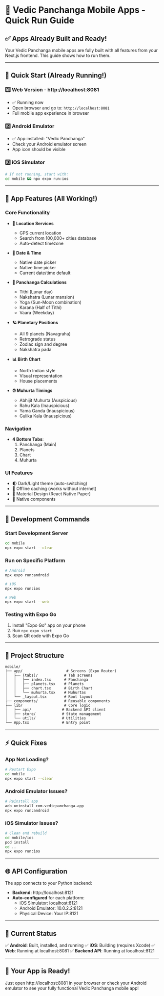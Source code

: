 # 📱 Vedic Panchanga Mobile Apps - Quick Run Guide

## ✅ Apps Already Built and Ready!

Your Vedic Panchanga mobile apps are fully built with all features from your Next.js frontend. This guide shows how to run them.

---

## 🚀 Quick Start (Already Running!)

### 1️⃣ **Web Version** - http://localhost:8081
- ✅ Running now
- Open browser and go to: `http://localhost:8081`
- Full mobile app experience in browser

### 2️⃣ **Android Emulator**
- ✅ App installed: "Vedic Panchanga"
- Check your Android emulator screen
- App icon should be visible

### 3️⃣ **iOS Simulator**
```bash
# If not running, start with:
cd mobile && npx expo run:ios
```

---

## 🎯 App Features (All Working!)

### Core Functionality
- **📍 Location Services**
  - GPS current location
  - Search from 100,000+ cities database
  - Auto-detect timezone

- **📅 Date & Time**
  - Native date picker
  - Native time picker
  - Current date/time default

- **🔮 Panchanga Calculations**
  - Tithi (Lunar day)
  - Nakshatra (Lunar mansion)
  - Yoga (Sun-Moon combination)
  - Karana (Half of Tithi)
  - Vaara (Weekday)

- **🪐 Planetary Positions**
  - All 9 planets (Navagraha)
  - Retrograde status
  - Zodiac sign and degree
  - Nakshatra pada

- **📊 Birth Chart**
  - North Indian style
  - Visual representation
  - House placements

- **⏰ Muhurta Timings**
  - Abhijit Muhurta (Auspicious)
  - Rahu Kala (Inauspicious)
  - Yama Ganda (Inauspicious)
  - Gulika Kala (Inauspicious)

### Navigation
- **4 Bottom Tabs**:
  1. Panchanga (Main)
  2. Planets
  3. Chart
  4. Muhurta

### UI Features
- 🌓 Dark/Light theme (auto-switching)
- 💾 Offline caching (works without internet)
- 🎨 Material Design (React Native Paper)
- 📱 Native components

---

## 🔧 Development Commands

### Start Development Server
```bash
cd mobile
npx expo start --clear
```

### Run on Specific Platform
```bash
# Android
npx expo run:android

# iOS
npx expo run:ios

# Web
npx expo start --web
```

### Testing with Expo Go
1. Install "Expo Go" app on your phone
2. Run `npx expo start`
3. Scan QR code with Expo Go

---

## 📂 Project Structure

```
mobile/
├── app/                    # Screens (Expo Router)
│   ├── (tabs)/            # Tab screens
│   │   ├── index.tsx      # Panchanga
│   │   ├── planets.tsx    # Planets
│   │   ├── chart.tsx      # Birth Chart
│   │   └── muhurta.tsx    # Muhurtas
│   └── _layout.tsx        # Root layout
├── components/            # Reusable components
├── lib/                   # Core logic
│   ├── api/              # Backend API client
│   ├── store/            # State management
│   └── utils/            # Utilities
└── App.tsx               # Entry point
```

---

## ⚡ Quick Fixes

### App Not Loading?
```bash
# Restart Expo
cd mobile
npx expo start --clear
```

### Android Emulator Issues?
```bash
# Reinstall app
adb uninstall com.vedicpanchanga.app
npx expo run:android
```

### iOS Simulator Issues?
```bash
# Clean and rebuild
cd mobile/ios
pod install
cd ..
npx expo run:ios
```

---

## 🌐 API Configuration

The app connects to your Python backend:
- **Backend**: http://localhost:8121
- **Auto-configured** for each platform:
  - iOS Simulator: localhost:8121
  - Android Emulator: 10.0.2.2:8121
  - Physical Device: Your IP:8121

---

## 📱 Current Status

✅ **Android**: Built, installed, and running
✅ **iOS**: Building (requires Xcode)
✅ **Web**: Running at localhost:8081
✅ **Backend API**: Running at localhost:8121

---

## 🎉 Your App is Ready!

Just open http://localhost:8081 in your browser or check your Android emulator to see your fully functional Vedic Panchanga mobile app!